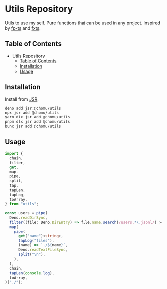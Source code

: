 # Utils Repository

Utils to use my self. Pure functions that can be used in any project. Inspired
by [fp-ts](https://gcanti.github.io/fp-ts/) and [fxts](https://fxts.dev/).

## Table of Contents

- [Utils Repository](#utils-repository)
  - [Table of Contents](#table-of-contents)
  - [Installation](#installation)
  - [Usage](#usage)

## Installation

Install from [JSR](https://jsr.io/@chomu/utils).

```bash
deno add jsr:@chomu/utils
npx jsr add @chomu/utils
yarn dlx jsr add @chomu/utils
pnpm dlx jsr add @chomu/utils
bunx jsr add @chomu/utils
```

## Usage

```ts
import {
  chain,
  filter,
  get,
  map,
  pipe,
  split,
  tap,
  tapLen,
  tapLog,
  toArray,
} from "utils";

const users = pipe(
  Deno.readDirSync,
  filter((file: Deno.DirEntry) => file.name.search(/users.*\.jsonl/) >= 0),
  map(
    pipe(
      get("name")<string>,
      tapLog("files"),
      (name) => `./${name}`,
      Deno.readTextFileSync,
      split("\n"),
    ),
  ),
  chain,
  tapLen(console.log),
  toArray,
)("./");
```
